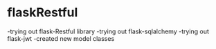 # flaskRestful
-trying out flask-Restful library
-trying out flask-sqlalchemy
-trying out flask-jwt
-created new model classes
